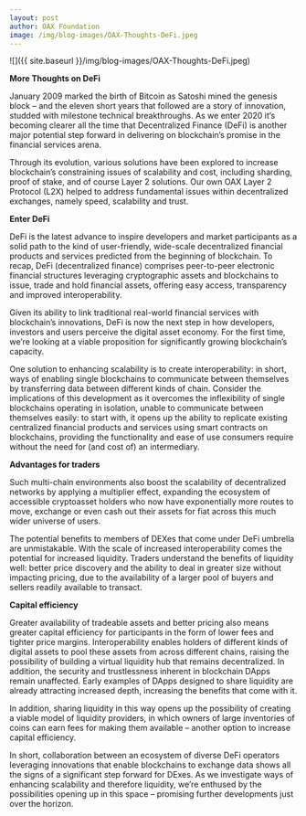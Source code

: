 ```yaml
---
layout: post
author: OAX Foundation
image: /img/blog-images/OAX-Thoughts-DeFi.jpeg
---
```


![]({{ site.baseurl }}/img/blog-images/OAX-Thoughts-DeFi.jpeg)

<b>More Thoughts on DeFi</b>

January 2009 marked the birth of Bitcoin as Satoshi mined the genesis block – and the eleven short years that followed are a story of innovation, studded with milestone technical breakthroughs.   As we enter 2020 it’s becoming clearer all the time that Decentralized Finance (DeFi) is another major potential step forward in delivering on blockchain’s promise in the financial services arena.  

Through its evolution, various solutions have been explored to increase blockchain’s constraining issues of scalability and cost, including sharding, proof of stake, and of course Layer 2 solutions. Our own OAX Layer 2 Protocol (L2X) helped to address fundamental issues within decentralized exchanges, namely speed, scalability and trust. 

<b>Enter DeFi</b>

DeFi is the latest advance to inspire developers and market participants as a solid path to the kind of user-friendly, wide-scale decentralized financial products and services predicted from the beginning of blockchain.  To recap, DeFi (decentralized finance) comprises peer-to-peer electronic financial structures leveraging cryptographic assets and blockchains to issue, trade and hold financial assets, offering easy access, transparency and improved interoperability.  

Given its ability to link traditional real-world financial services with blockchain’s innovations, DeFi is now the next step in how developers, investors and users perceive  the digital asset economy. For the first time, we’re looking at a viable proposition for significantly growing blockchain’s capacity.  

One solution to enhancing scalability is to create interoperability: in short, ways of enabling single blockchains to communicate between themselves by transferring data between different kinds of chain.  Consider the implications of this development as it overcomes the inflexibility of single blockchains operating in isolation, unable to communicate between themselves easily: to start with, it opens up the ability to replicate existing centralized financial products and services using smart contracts on blockchains, providing the functionality and ease of use consumers require without the need for (and cost of) an intermediary.  

<b>Advantages for traders</b>

Such multi-chain environments also boost the scalability of decentralized networks by applying a multiplier effect, expanding the ecosystem of accessible cryptoasset holders who now have exponentially more routes to move, exchange or even cash out their assets for fiat across this much wider universe of users.  

The potential benefits to members of DEXes that come under DeFi umbrella are unmistakable. With the scale of increased interoperability comes the potential for increased liquidity. Traders understand the benefits of liquidity well: better price discovery and the ability to deal in greater size without impacting pricing, due to the availability of a larger pool of buyers and sellers readily available to transact.  

<b>Capital efficiency</b>

Greater availability of tradeable assets and better pricing also means greater capital efficiency for participants in the form of lower fees and tighter price margins. Interoperability enables holders of different kinds of digital assets to pool these assets from across different chains, raising the possibility of building a virtual liquidity hub that remains decentralized.  In addition, the security and trustlessness inherent in blockchain DApps remain unaffected. Early examples of DApps designed to share liquidity are already attracting increased depth, increasing the benefits that come with it.  

In addition, sharing liquidity in this way opens up the possibility of creating a viable model of liquidity providers, in which owners of large inventories of coins can earn fees for making them available – another option to increase capital efficiency.  

In short, collaboration between an ecosystem of diverse DeFi operators leveraging innovations that enable blockchains to exchange data shows all the signs of a significant step forward for DExes. As we investigate ways of enhancing scalability and therefore liquidity, we’re enthused by the possibilities opening up in this space – promising further developments just over the horizon.  